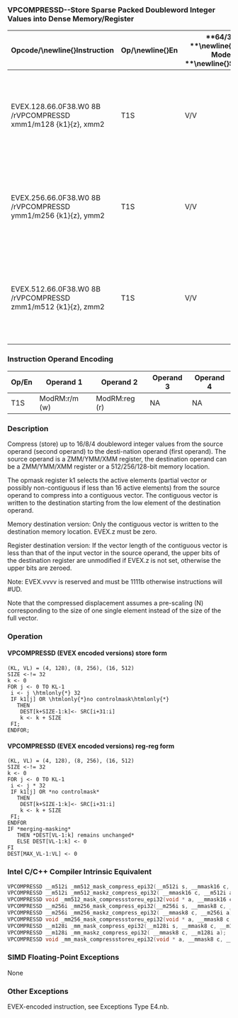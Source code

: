 ### VPCOMPRESSD--Store Sparse Packed Doubleword Integer Values into Dense Memory/Register


|**Opcode/**\newline{}**Instruction**|**Op/**\newline{}**En**|**64/32 **\newline{}**bit Mode **\newline{}**Support**|**CPUID **\newline{}**Feature **\newline{}**Flag**|**Description**|
|------------------------------------|-----------------------|------------------------------------------------------|--------------------------------------------------|---------------|
|EVEX.128.66.0F38.W0 8B /rVPCOMPRESSD xmm1/m128 {k1}{z}, xmm2|T1S|V/V|AVX512VLAVX512F|Compress packed doubleword integer values from xmm2 to xmm1/m128 using controlmask k1.|
|EVEX.256.66.0F38.W0 8B /rVPCOMPRESSD ymm1/m256 {k1}{z}, ymm2|T1S|V/V|AVX512VLAVX512F|Compress packed doubleword integer values from ymm2 to ymm1/m256 using controlmask k1.|
|EVEX.512.66.0F38.W0 8B /rVPCOMPRESSD zmm1/m512 {k1}{z}, zmm2|T1S|V/V|AVX512F|Compress packed doubleword integer values from zmm2 to zmm1/m512 using controlmask k1.|
### Instruction Operand Encoding


|Op/En|Operand 1|Operand 2|Operand 3|Operand 4|
|-----|---------|---------|---------|---------|
|T1S|ModRM:r/m (w)|ModRM:reg (r)|NA|NA|
### Description 


Compress (store) up to 16/8/4 doubleword integer values from the source operand (second operand) to the desti-nation operand (first operand). The source operand is a ZMM/YMM/XMM register, the destination operand can be a ZMM/YMM/XMM register or a 512/256/128-bit memory location.

The opmask register k1 selects the active elements (partial vector or possibly non-contiguous if less than 16 active elements) from the source operand to compress into a contiguous vector. The contiguous vector is written to the destination starting from the low element of the destination operand.

Memory destination version: Only the contiguous vector is written to the destination memory location. EVEX.z must be zero.

Register destination version: If the vector length of the contiguous vector is less than that of the input vector in the source operand, the upper bits of the destination register are unmodified if EVEX.z is not set, otherwise the upper bits are zeroed.

Note: EVEX.vvvv is reserved and must be 1111b otherwise instructions will #UD.

Note that the compressed displacement assumes a pre-scaling (N) corresponding to the size of one single element instead of the size of the full vector.


### Operation
#### VPCOMPRESSD (EVEX encoded versions) store form
```info-verb
(KL, VL) = (4, 128), (8, 256), (16, 512)
SIZE  <- != 32
k  <- 0
FOR j <-  0 TO KL-1
 i  <- j \htmlonly{*} 32
 IF k1[j] OR \htmlonly{*}no controlmask\htmlonly{*}
   THEN 
    DEST[k+SIZE-1:k]<-  SRC[i+31:i]
    k <-  k + SIZE 
 FI;
ENDFOR;
```
#### VPCOMPRESSD (EVEX encoded versions) reg-reg form
```info-verb
(KL, VL) = (4, 128), (8, 256), (16, 512)
SIZE  <- != 32
k  <- 0
FOR j  <- 0 TO KL-1
 i  <- j * 32
 IF k1[j] OR *no controlmask*
   THEN 
    DEST[k+SIZE-1:k] <- SRC[i+31:i]
    k <-  k + SIZE
 FI;
ENDFOR
IF *merging-masking* 
   THEN *DEST[VL-1:k] remains unchanged*
   ELSE DEST[VL-1:k] <- 0
FI
DEST[MAX_VL-1:VL] <-  0
```

### Intel C/C++ Compiler Intrinsic Equivalent

```cpp
VPCOMPRESSD __m512i _mm512_mask_compress_epi32(__m512i s, __mmask16 c, __m512i a);
VPCOMPRESSD __m512i _mm512_maskz_compress_epi32( __mmask16 c, __m512i a);
VPCOMPRESSD void _mm512_mask_compressstoreu_epi32(void * a, __mmask16 c, __m512i s);
VPCOMPRESSD __m256i _mm256_mask_compress_epi32(__m256i s, __mmask8 c, __m256i a);
VPCOMPRESSD __m256i _mm256_maskz_compress_epi32( __mmask8 c, __m256i a);
VPCOMPRESSD void _mm256_mask_compressstoreu_epi32(void * a, __mmask8 c, __m256i s);
VPCOMPRESSD __m128i _mm_mask_compress_epi32(__m128i s, __mmask8 c, __m128i a);
VPCOMPRESSD __m128i _mm_maskz_compress_epi32( __mmask8 c, __m128i a);
VPCOMPRESSD void _mm_mask_compressstoreu_epi32(void * a, __mmask8 c, __m128i s);
```
### SIMD Floating-Point Exceptions


None

### Other Exceptions


EVEX-encoded instruction, see Exceptions Type E4.nb.

